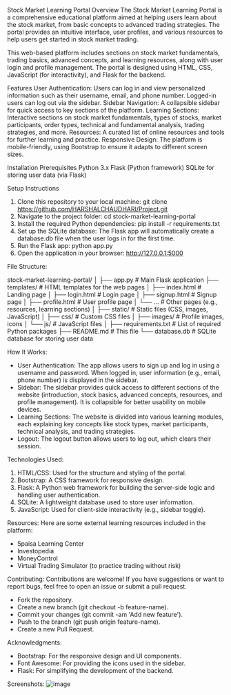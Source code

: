 Stock Market Learning Portal
Overview
The Stock Market Learning Portal is a comprehensive educational platform aimed at helping users learn about the stock market, from basic concepts to advanced trading strategies. The portal provides an intuitive interface, user profiles, and various resources to help users get started in stock market trading.


This web-based platform includes sections on stock market fundamentals, trading basics, advanced concepts, and learning resources, along with user login and profile management. The portal is designed using HTML, CSS, JavaScript (for interactivity), and Flask for the backend.


Features
User Authentication: Users can log in and view personalized information such as their username, email, and phone number. Logged-in users can log out via the sidebar.
Sidebar Navigation: A collapsible sidebar for quick access to key sections of the platform.
Learning Sections: Interactive sections on stock market fundamentals, types of stocks, market participants, order types, technical and fundamental analysis, trading strategies, and more.
Resources: A curated list of online resources and tools for further learning and practice.
Responsive Design: The platform is mobile-friendly, using Bootstrap to ensure it adapts to different screen sizes.


Installation
Prerequisites
Python 3.x
Flask (Python framework)
SQLite for storing user data (via Flask)

Setup Instructions
1. Clone this repository to your local machine:
  git clone https://github.com/HARSHALCHAUDHARI/Project.git
2. Navigate to the project folder:
  cd stock-market-learning-portal
3. Install the required Python dependencies:
  pip install -r requirements.txt
4. Set up the SQLite database:
  The Flask app will automatically create a database.db file when the user logs in for the first time.
5. Run the Flask app:
  python app.py
6. Open the application in your browser:
  http://127.0.0.1:5000


File Structure:

stock-market-learning-portal/
│
├── app.py                 # Main Flask application
├── templates/             # HTML templates for the web pages
│   ├── index.html         # Landing page
│   ├── login.html         # Login page
│   ├── signup.html        # Signup page
│   ├── profile.html       # User profile page
│   └── ...                # Other pages (e.g., resources, learning sections)
│
├── static/                # Static files (CSS, images, JavaScript)
│   ├── css/               # Custom CSS files
│   ├── images/            # Profile images, icons
│   └── js/                # JavaScript files
│
├── requirements.txt       # List of required Python packages
├── README.md              # This file
└── database.db            # SQLite database for storing user data



How It Works: 

* User Authentication: The app allows users to sign up and log in using a username and password. When logged in, user information (e.g., email, phone number) is displayed in the sidebar.
* Sidebar: The sidebar provides quick access to different sections of the website (introduction, stock basics, advanced concepts, resources, and profile management). It is collapsible for    better usability on mobile devices.
* Learning Sections: The website is divided into various learning modules, each explaining key concepts like stock types, market participants, technical analysis, and trading strategies.
* Logout: The logout button allows users to log out, which clears their session.

  
Technologies Used:
1. HTML/CSS: Used for the structure and styling of the portal.
2. Bootstrap: A CSS framework for responsive design.
3. Flask: A Python web framework for building the server-side logic and handling user authentication.
4. SQLite: A lightweight database used to store user information.
5. JavaScript: Used for client-side interactivity (e.g., sidebar toggle).


Resources: 
Here are some external learning resources included in the platform:
* 5paisa Learning Center
* Investopedia
* MoneyControl
* Virtual Trading Simulator (to practice trading without risk)

Contributing: 
Contributions are welcome! If you have suggestions or want to report bugs, feel free to open an issue or submit a pull request.
* Fork the repository.
* Create a new branch (git checkout -b feature-name).
* Commit your changes (git commit -am 'Add new feature').
* Push to the branch (git push origin feature-name).
* Create a new Pull Request.

Acknowledgments:
  * Bootstrap: For the responsive design and UI components.
  * Font Awesome: For providing the icons used in the sidebar.
  * Flask: For simplifying the development of the backend.

Screenshots: 
![image](https://github.com/user-attachments/assets/9a38d828-f7fc-461a-808f-3a83cab2080a)
